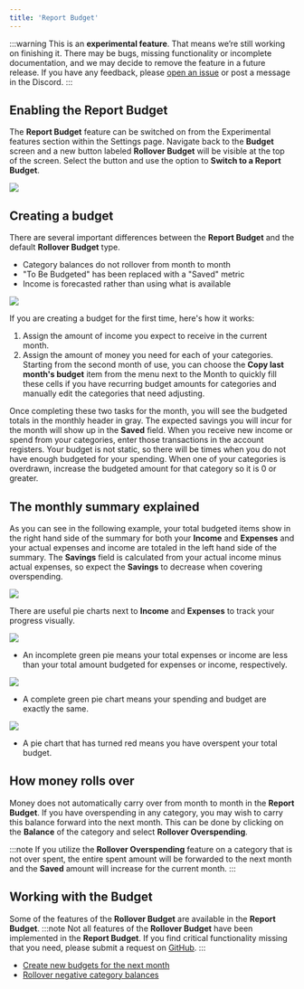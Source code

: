 ```yaml
---
title: 'Report Budget'
---
```


:::warning
This is an **experimental feature**. That means we’re still working on finishing it. There may be bugs, missing functionality or incomplete documentation, and we may decide to remove the feature in a future release. If you have any feedback, please [open an issue](https://github.com/actualbudget/actual/issues) or post a message in the Discord.
:::

## Enabling the Report Budget

The **Report Budget** feature can be switched on from the Experimental features section within the Settings page.  Navigate back to the **Budget** screen and a new button labeled **Rollover Budget** will be visible at the top of the screen.  Select the button and use the option to **Switch to a Report Budget**.

![](/img/report-budget-7.png)

## Creating a budget

There are several important differences between the **Report Budget** and the default **Rollover Budget** type.

* Category balances do not rollover from month to month
* "To Be Budgeted" has been replaced with a "Saved" metric
* Income is forecasted rather than using what is available

![](/img/report-budget-1.png)

If you are creating a budget for the first time, here's how it works:

1. Assign the amount of income you expect to receive in the current month.
2. Assign the amount of money you need for each of your categories.  Starting from the second month of use, you can choose the **Copy last month's budget** item from the menu next to the Month to quickly fill these cells if you have recurring budget amounts for categories and manually edit the categories that need adjusting.

Once completing these two tasks for the month, you will see the budgeted totals in the monthly header in gray.  The expected savings you will incur for the month will show up in the **Saved** field.  When you receive new income or spend from your categories, enter those transactions in the account registers. Your budget is not static, so there will be times when you do not have enough budgeted for your spending.  When one of your categories is overdrawn, increase the budgeted amount for that category so it is 0 or greater.  

## The monthly summary explained

As you can see in the following example, your total budgeted items show in the right hand side of the summary for both your **Income** and **Expenses** and your actual expenses and income are totaled in the left hand side of the summary.  The **Savings** field is calculated from your actual income minus actual expenses, so expect the **Savings** to decrease when covering overspending.

![](/img/report-budget-2.png)

There are useful pie charts next to **Income** and **Expenses** to track your progress visually.  

![](/img/report-budget-5.png) 

* An incomplete green pie means your total expenses or income are less than your total amount budgeted for expenses or income, respectively.

![](/img/report-budget-4.png) 

* A complete green pie chart means your spending and budget are exactly the same.

![](/img/report-budget-6.png)

* A pie chart that has turned red means you have overspent your total budget.

## How money rolls over

Money does not automatically carry over from month to month in the **Report Budget**.  If you have overspending in any category, you may wish to carry this balance forward into the next month.  This can be done by clicking on the **Balance** of the category and select **Rollover Overspending**.  

:::note
If you utilize the **Rollover Overspending** feature on a category that is not over spent, the entire spent amount will be forwarded to the next month and the **Saved** amount will increase for the current month.
:::

## Working with the Budget

Some of the features of the **Rollover Budget** are available in the **Report Budget**.
:::note
Not all features of the **Rollover Budget** have been implemented in the **Report Budget**.  If you find critical functionality missing that you need, please submit a request on [GitHub](/docs/Contact).
:::

* [Create new budgets for the next month](/docs/Budgeting/howitworks#creating-a-budget)
* [Rollover negative category balances](/docs/Budgeting/howitworks#rollover-negative-category-balances)